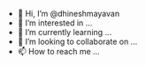 - 👋 Hi, I’m @dhineshmayavan
- 👀 I’m interested in ...
- 🌱 I’m currently learning ...
- 💞️ I’m looking to collaborate on ...
- 📫 How to reach me ...

<!---
dhineshmayavan/dhineshmayavan is a ✨ special ✨ repository because its `README.md` (this file) appears on your GitHub profile.
You can click the Preview link to take a look at your changes.
--->
